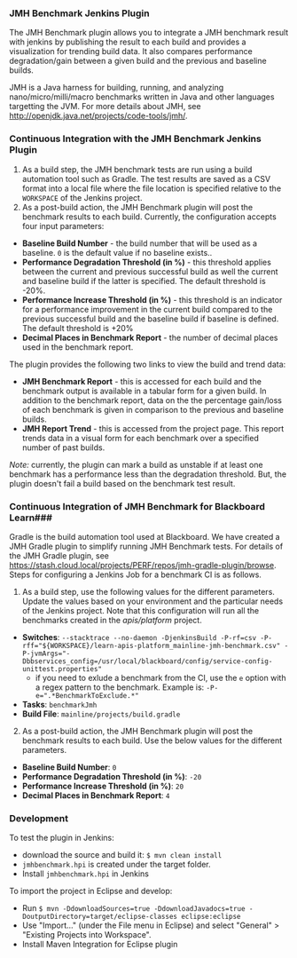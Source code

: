 ### JMH Benchmark Jenkins Plugin ###

The JMH Benchmark plugin allows you to integrate a JMH benchmark result with jenkins by publishing the result to each build and provides a visualization for trending build data. It also compares performance degradation/gain between a given build and the previous and baseline builds. 

JMH is a Java harness for building, running, and analyzing nano/micro/milli/macro benchmarks written in Java and other languages targetting the JVM. For more details about JMH, see http://openjdk.java.net/projects/code-tools/jmh/.

### Continuous Integration with the JMH Benchmark Jenkins Plugin ###

1. As a build step, the JMH benchmark tests are run using a build automation tool such as Gradle. The test results are saved as a CSV format into a local file where the file location is specified relative to the `WORKSPACE` of the Jenkins project. 
2. As a post-build action, the JMH Benchmark plugin will post the benchmark results to each build. Currently, the configuration accepts four input parameters:
  * **Baseline Build Number** - the build number that will be used as a baseline. `0` is the default value if no baseline exists..
  * **Performance Degradation Threshold (in %)** - this threshold applies between the current and previous successful build as well the current and baseline build if the latter is specified. The default threshold is -20%.
  * **Performance Increase Threshold (in %)** - this threshold is an indicator for a performance improvement in the current build compared to the previous successful build and the baseline build if baseline is defined. The default threshold is +20%
  * **Decimal Places in Benchmark Report** - the number of decimal places used in the benchmark report. 

The plugin provides the following two links to view the build and trend data:  
 
 * **JMH Benchmark Report** - this is accessed for each build and the benchmark output is available in a tabular form for a given build. In addition to the benchmark report, data on the the percentage gain/loss of each benchmark is given in comparison to the previous and baseline builds.
 * **JMH Report Trend** - this is accessed from the project page. This report trends data in a visual form for each benchmark over a specified number of past builds.

*Note:* currently, the plugin can mark a build as unstable if at least one benchmark has a performance less than the degradation threshold. But, the plugin doesn't fail a build based on the benchmark test result.

### Continuous Integration of JMH Benchmark for Blackboard Learn###

Gradle is the build automation tool used at Blackboard. We have created a JMH Gradle plugin to simplify running JMH Benchmark tests. For details of the JMH Gradle plugin, see https://stash.cloud.local/projects/PERF/repos/jmh-gradle-plugin/browse. Steps for configuring a Jenkins Job for a benchmark CI is as follows.

1. As a build step, use the following values for the different parameters. Update the values based on your environment and the particular needs of the Jenkins project. Note that this configuration will run all the benchmarks created in the _apis/platform_ project.
  * **Switches**: `--stacktrace --no-daemon -DjenkinsBuild -P-rf=csv -P-rff="${WORKSPACE}/learn-apis-platform_mainline-jmh-benchmark.csv" -P-jvmArgs="-Dbbservices_config=/usr/local/blackboard/config/service-config-unittest.properties"`
	 * if you need to exlude a benchmark from the CI, use the `e` option with a regex pattern to the benchmark. Example is: `-P-e=".*BenchmarkToExclude.*"` 
  * **Tasks**: `benchmarkJmh`
  * **Build File**: `mainline/projects/build.gradle`
2. As a post-build action, the JMH Benchmark plugin will post the benchmark results to each build. Use the below values for the different parameters.
  * **Baseline Build Number**: `0`
  * **Performance Degradation Threshold (in %)**: `-20`
  * **Performance Increase Threshold (in %)**: `20`
  * **Decimal Places in Benchmark Report**: `4`

### Development ###

To test the plugin in Jenkins:

* download the source and build it: `$ mvn clean install`
* `jmhbenchmark.hpi` is created under the target folder. 
*  Install `jmhbenchmark.hpi` in Jenkins

To import the project in Eclipse and develop:

* Run `$ mvn -DdownloadSources=true -DdownloadJavadocs=true -DoutputDirectory=target/eclipse-classes eclipse:eclipse`
* Use "Import..." (under the File menu in Eclipse) and select "General" > "Existing Projects into Workspace". 
* Install Maven Integration for Eclipse plugin 